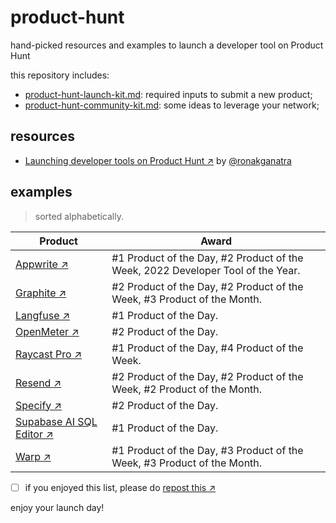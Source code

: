 # product-hunt

hand-picked resources and examples to launch a developer tool on Product Hunt

this repository includes:

- [product-hunt-launch-kit.md](https://github.com/fmerian/product-hunt/blob/main/product-hunt-launch-kit.md): required inputs to submit a new product;
- [product-hunt-community-kit.md](https://github.com/fmerian/product-hunt/blob/main/product-hunt-community-kit.md): some ideas to leverage your network;

## resources

- [Launching developer tools on Product Hunt ↗︎](https://ronakganatra.com/posts/successfully-launch-dev-tools-on-producthunt) by [@ronakganatra](https://github.com/ronakganatra)

## examples

> sorted alphabetically.

| Product | Award |
| ------- | ------- |
| [Appwrite ↗︎](https://www.producthunt.com/products/appwrite#appwrite-2) | #1 Product of the Day, #2 Product of the Week, 2022 Developer Tool of the Year. |
| [Graphite ↗︎](https://www.producthunt.com/products/graphite-5#graphite-6) | #2 Product of the Day, #2 Product of the Week, #3 Product of the Month. |
| [Langfuse ↗︎](https://www.producthunt.com/products/langfuse#langfuse) | #1 Product of the Day. |
| [OpenMeter ↗︎](https://www.producthunt.com/products/openmeter#openmeter) | #2 Product of the Day. |
| [Raycast Pro ↗︎](https://www.producthunt.com/products/raycast#raycast-pro) | #1 Product of the Day, #4 Product of the Week. |
| [Resend ↗︎](https://www.producthunt.com/products/resend#resend-3) | #2 Product of the Day, #2 Product of the Week, #2 Product of the Month. |
| [Specify ↗︎](https://www.producthunt.com/products/specify#specify-2) | #2 Product of the Day. |
| [Supabase AI SQL Editor ↗︎](https://www.producthunt.com/products/supabase#ai-sql-editor-by-supabase) | #1 Product of the Day. |
| [Warp ↗︎](https://www.producthunt.com/products/warp#warp) | #1 Product of the Day, #3 Product of the Week, #3 Product of the Month. |

- [ ] if you enjoyed this list, please do [repost this ↗︎](https://twitter.com/fmerian/status/1718968543088439685)

enjoy your launch day!
